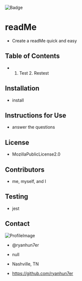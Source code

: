 


![Badge](https://img.shields.io/static/v1?label=License&message=MozillaPublicLicense2.0&color=COLOR?style=plastic)



# readMe
* Create a readMe quick and easy

## Table of Contents
* 1. Test 2. Restest

## Installation
* install

## Instructions for Use
* answer the questions

## License
* MozillaPublicLicense2.0

## Contributors
* me, myself, and I

## Testing
* jest

## Contact

![ProfileImage](https://avatars0.githubusercontent.com/u/59925546?v=4)

* @ryanhun7er

* null

* Nashville, TN

* https://github.com/ryanhun7er


